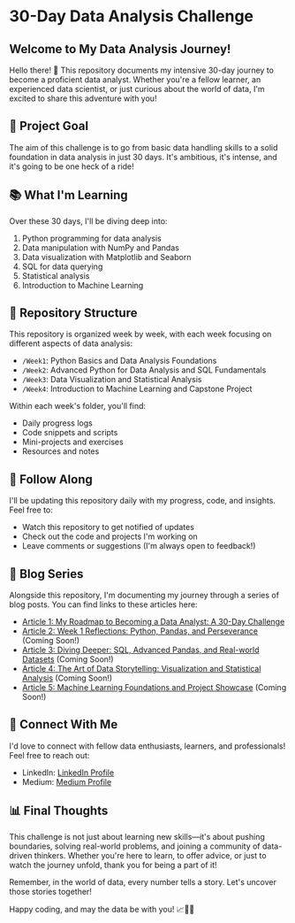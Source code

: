 # 30-Day Data Analysis Challenge

## Welcome to My Data Analysis Journey!

Hello there! 👋 This repository documents my intensive 30-day journey to become a proficient data analyst. Whether you're a fellow learner, an experienced data scientist, or just curious about the world of data, I'm excited to share this adventure with you!

## 🎯 Project Goal

The aim of this challenge is to go from basic data handling skills to a solid foundation in data analysis in just 30 days. It's ambitious, it's intense, and it's going to be one heck of a ride!

## 📚 What I'm Learning

Over these 30 days, I'll be diving deep into:

1. Python programming for data analysis
2. Data manipulation with NumPy and Pandas
3. Data visualization with Matplotlib and Seaborn
4. SQL for data querying
5. Statistical analysis
6. Introduction to Machine Learning

## 📂 Repository Structure

This repository is organized week by week, with each week focusing on different aspects of data analysis:

- `/Week1`: Python Basics and Data Analysis Foundations
- `/Week2`: Advanced Python for Data Analysis and SQL Fundamentals
- `/Week3`: Data Visualization and Statistical Analysis
- `/Week4`: Introduction to Machine Learning and Capstone Project

Within each week's folder, you'll find:
- Daily progress logs
- Code snippets and scripts
- Mini-projects and exercises
- Resources and notes

## 🚀 Follow Along

I'll be updating this repository daily with my progress, code, and insights. Feel free to:

- Watch this repository to get notified of updates
- Check out the code and projects I'm working on
- Leave comments or suggestions (I'm always open to feedback!)

## 📝 Blog Series

Alongside this repository, I'm documenting my journey through a series of blog posts. You can find links to these articles here:

- [Article 1: My Roadmap to Becoming a Data Analyst: A 30-Day Challenge](https://medium.com/@eddotroianiello/my-roadmap-to-becoming-a-data-analyst-a-30-day-challenge-fc8733c53d10)
- [Article 2: Week 1 Reflections: Python, Pandas, and Perseverance](#) (Coming Soon!)
- [Article 3: Diving Deeper: SQL, Advanced Pandas, and Real-world Datasets](#) (Coming Soon!)
- [Article 4: The Art of Data Storytelling: Visualization and Statistical Analysis](#) (Coming Soon!)
- [Article 5: Machine Learning Foundations and Project Showcase](#) (Coming Soon!)

## 🤝 Connect With Me

I'd love to connect with fellow data enthusiasts, learners, and professionals! Feel free to reach out:

- LinkedIn: [LinkedIn Profile](https://www.linkedin.com/in/edoardotroianiello/)
- Medium: [Medium Profile](https://medium.com/@eddotroianiello)

## 📊 Final Thoughts

This challenge is not just about learning new skills—it's about pushing boundaries, solving real-world problems, and joining a community of data-driven thinkers. Whether you're here to learn, to offer advice, or just to watch the journey unfold, thank you for being a part of it!

Remember, in the world of data, every number tells a story. Let's uncover those stories together!

Happy coding, and may the data be with you! 📈🐍✨
